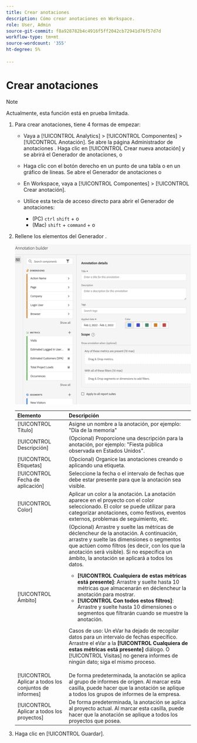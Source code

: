 ```yaml
---
title: Crear anotaciones
description: Cómo crear anotaciones en Workspace.
role: User, Admin
source-git-commit: f8a928782b4c4916f5ff2042cb72941d76f57d7d
workflow-type: tm+mt
source-wordcount: '355'
ht-degree: 5%

---
```



# Crear anotaciones

>[!NOTE]
>
>Actualmente, esta función está en prueba limitada.

1. Para crear anotaciones, tiene 4 formas de empezar:

   * Vaya a [!UICONTROL Analytics] > [!UICONTROL Componentes] > [!UICONTROL Anotación]. Se abre la página Administrador de anotaciones . Haga clic en [!UICONTROL Crear nueva anotación] y se abrirá el Generador de anotaciones, o

   * Haga clic con el botón derecho en un punto de una tabla o en un gráfico de líneas. Se abre el Generador de anotaciones o

   * En Workspace, vaya a [!UICONTROL Componentes] > [!UICONTROL Crear anotación].

   * Utilice esta tecla de acceso directo para abrir el Generador de anotaciones:
      * (PC) `ctrl` `shift` + o
      * (Mac) `shift` + `command` + o

1. Rellene los elementos del Generador .

   ![](assets/ann-builder.png)

   | Elemento | Descripción |
   | --- | --- |
   | [!UICONTROL Título] | Asigne un nombre a la anotación, por ejemplo: &quot;Día de la memoria&quot; |
   | [!UICONTROL Descripción] | (Opcional) Proporcione una descripción para la anotación, por ejemplo: &quot;Fiesta pública observada en Estados Unidos&quot;. |
   | [!UICONTROL Etiquetas] | (Opcional) Organice las anotaciones creando o aplicando una etiqueta. |
   | [!UICONTROL Fecha de aplicación] | Seleccione la fecha o el intervalo de fechas que debe estar presente para que la anotación sea visible. |
   | [!UICONTROL Color] | Aplicar un color a la anotación. La anotación aparece en el proyecto con el color seleccionado. El color se puede utilizar para categorizar anotaciones, como festivos, eventos externos, problemas de seguimiento, etc. |
   | [!UICONTROL Ámbito] | (Opcional) Arrastre y suelte las métricas de déclencheur de la anotación. A continuación, arrastre y suelte las dimensiones o segmentos que actúen como filtros (es decir, con los que la anotación será visible). Si no especifica un ámbito, la anotación se aplicará a todos los datos.<ul><li>**[!UICONTROL Cualquiera de estas métricas está presente]**: Arrastre y suelte hasta 10 métricas que almacenarán en déclencheur la anotación para mostrar.</li><li>**[!UICONTROL Con todos estos filtros]**: Arrastre y suelte hasta 10 dimensiones o segmentos que filtrarán cuando se muestre la anotación.</li></ul><p>Casos de uso: Un eVar ha dejado de recopilar datos para un intervalo de fechas específico. Arrastre el eVar a la **[!UICONTROL Cualquiera de estas métricas está presente]** diálogo. O [!UICONTROL Visitas] no genera informes de ningún dato; siga el mismo proceso. |
   | [!UICONTROL Aplicar a todos los conjuntos de informes] | De forma predeterminada, la anotación se aplica al grupo de informes de origen. Al marcar esta casilla, puede hacer que la anotación se aplique a todos los grupos de informes de la empresa. |
   | [!UICONTROL Aplicar a todos los proyectos] | De forma predeterminada, la anotación se aplica al proyecto actual. Al marcar esta casilla, puede hacer que la anotación se aplique a todos los proyectos que posea. |

1. Haga clic en [!UICONTROL Guardar].